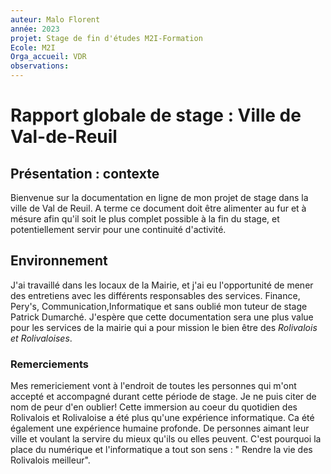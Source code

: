 ```yaml
---
auteur: Malo Florent
année: 2023
projet: Stage de fin d'études M2I-Formation
Ecole: M2I
Orga_accueil: VDR
observations: 
---
```

# Rapport globale de stage : Ville de Val-de-Reuil

## Présentation : contexte
Bienvenue sur la documentation en ligne de mon projet de stage dans la ville de Val de Reuil.
A terme ce document doit être alimenter au fur et à mésure afin qu'il soit le plus complet possible à la fin du stage, et potentiellement servir pour une continuité d'activité.
## Environnement
J'ai travaillé dans les locaux de la Mairie, et j'ai eu l'opportunité de mener des entretiens avec les différents responsables des services. Finance, Pery's, Communication,Informatique et sans oublié mon tuteur de stage Patrick Dumarché. J'espère que cette documentation sera une plus value pour les services de la mairie qui a pour mission le bien être des *Rolivalois et Rolivaloises*.

### Remerciements 
Mes remericiement vont à l'endroit de toutes les personnes qui m'ont accepté et accompagné durant cette période de stage. Je ne puis citer de nom de peur d'en oublier!
Cette immersion au coeur du quotidien des Rolivalois et Rolivaloise a été plus qu'une expérience informatique. Ca été également une expérience humaine profonde. De personnes aimant leur ville et voulant la servire du mieux qu'ils ou elles peuvent. C'est pourquoi la place du numérique et l'informatique a tout son sens : " Rendre la vie des Rolivalois meilleur".

